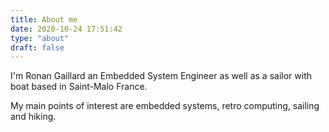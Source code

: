```yaml
---
title: About me
date: 2020-10-24 17:51:42
type: "about"
draft: false
---
```


I'm Ronan Gaillard an Embedded System Engineer as well as a sailor with boat based in Saint-Malo France.

My main points of interest are embedded systems, retro computing, sailing and hiking.
